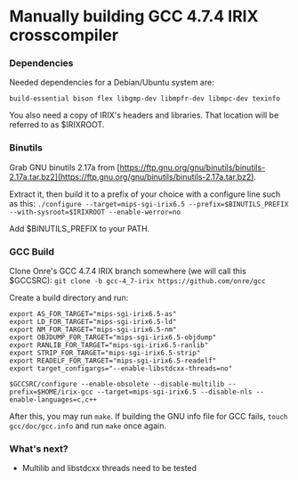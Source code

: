 # Manually building GCC 4.7.4 IRIX crosscompiler

### Dependencies

Needed dependencies for a Debian/Ubuntu system are:
```
build-essential bison flex libgmp-dev libmpfr-dev libmpc-dev texinfo
```
You also need a copy of IRIX's headers and libraries. That location will be referred to as $IRIXROOT.

### Binutils

Grab GNU binutils 2.17a from [https://ftp.gnu.org/gnu/binutils/binutils-2.17a.tar.bz2](https://ftp.gnu.org/gnu/binutils/binutils-2.17a.tar.bz2).

Extract it, then build it to a prefix of your choice with a configure line such as this:
`./configure --target=mips-sgi-irix6.5 --prefix=$BINUTILS_PREFIX --with-sysroot=$IRIXROOT --enable-werror=no`

Add $BINUTILS_PREFIX to your PATH.

### GCC Build

Clone Onre's GCC 4.7.4 IRIX branch somewhere (we will call this $GCCSRC):
`git clone -b gcc-4_7-irix https://github.com/onre/gcc`

Create a build directory and run:
```
export AS_FOR_TARGET="mips-sgi-irix6.5-as"
export LD_FOR_TARGET="mips-sgi-irix6.5-ld"
export NM_FOR_TARGET="mips-sgi-irix6.5-nm"
export OBJDUMP_FOR_TARGET="mips-sgi-irix6.5-objdump"
export RANLIB_FOR_TARGET="mips-sgi-irix6.5-ranlib"
export STRIP_FOR_TARGET="mips-sgi-irix6.5-strip"
export READELF_FOR_TARGET="mips-sgi-irix6.5-readelf"
export target_configargs="--enable-libstdcxx-threads=no"

$GCCSRC/configure --enable-obsolete --disable-multilib --prefix=$HOME/irix-gcc --target=mips-sgi-irix6.5 --disable-nls --enable-languages=c,c++
```

After this, you may run `make`. If building the GNU info file for GCC fails, `touch gcc/doc/gcc.info` and run `make` once again.

### What's next?

* Multilib and libstdcxx threads need to be tested
